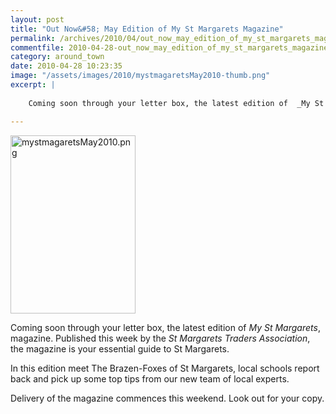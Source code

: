 ```yaml
---
layout: post
title: "Out Now&#58; May Edition of My St Margarets Magazine"
permalink: /archives/2010/04/out_now_may_edition_of_my_st_margarets_magazine.html
commentfile: 2010-04-28-out_now_may_edition_of_my_st_margarets_magazine
category: around_town
date: 2010-04-28 10:23:35
image: "/assets/images/2010/mystmagaretsMay2010-thumb.png"
excerpt: |
    
    Coming soon through your letter box, the latest edition of  _My St Margarets_, magazine. Published this week by the _St Margarets Traders Association_, the magazine is your essential guide to St Margarets.

---
```


<a href="/assets/images/2010/mystmagaretsMay2010.png"><img alt="mystmagaretsMay2010.png" src="/assets/images/2010/mystmagaretsMay2010-thumb.png" width="200" height="285" class="photo right"/></a>

Coming soon through your letter box, the latest edition of *My St Margarets*, magazine. Published this week by the *St Margarets Traders Association*, the magazine is your essential guide to St Margarets.

In this edition meet The Brazen-Foxes of St Margarets, local schools report back and pick up some top tips from our new team of local experts.

Delivery of the magazine commences this weekend. Look out for your copy.
